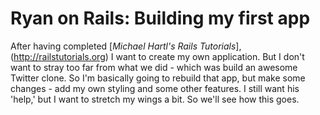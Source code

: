 # Ryan on Rails:  Building my first app

After having completed [*Michael Hartl's Rails Tutorials*],(http://railstutorials.org) I want to create my own application.  But I don't want to stray too far from what we did - which was build an awesome Twitter clone.  So I'm basically going to rebuild that app, but make some changes - add my own styling and some other features.  I still want his 'help,' but I want to stretch my wings a bit.  So we'll see how this goes.